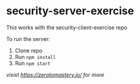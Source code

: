 # security-server-exercise

This works with the security-client-exercise repo


To run the server:
1. Clone repo
2. Run `npm install`
3. Run `npm start`

*visist https://zerotomastery.io/ for more*

